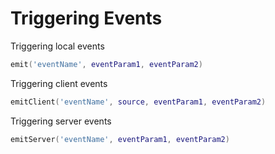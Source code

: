 # Triggering Events

Triggering local events
```lua
emit('eventName', eventParam1, eventParam2)
```

Triggering client events
```lua
emitClient('eventName', source, eventParam1, eventParam2)
```

Triggering server events
```lua
emitServer('eventName', eventParam1, eventParam2)
```